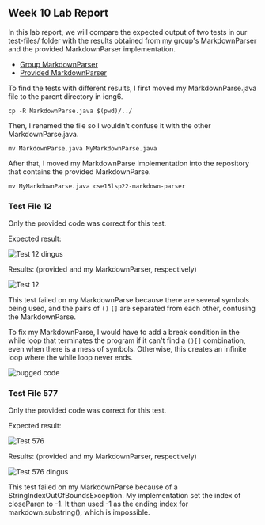 ## Week 10 Lab Report

In this lab report, we will compare the expected output of two tests in our test-files/ folder with the results obtained from my group's MarkdownParser and the provided MarkdownParser implementation.

* [Group MarkdownParser](https://github.com/cbaeucsd/markdown-parser)
* [Provided MarkdownParser](https://github.com/nidhidhamnani/markdown-parser)

To find the tests with different results, I first moved my MarkdownParse.java file to the parent directory in ieng6.

`cp -R MarkdownParse.java $(pwd)/../`

Then, I renamed the file so I wouldn't confuse it with the other MarkdownParse.java.

`mv MarkdownParse.java MyMarkdownParse.java`

After that, I moved my MarkdownParse implementation into the repository that contains the provided MarkdownParse.

`mv MyMarkdownParse.java cse15lsp22-markdown-parser`

### Test File 12

Only the provided code was correct for this test.

Expected result:

![Test 12 dingus](https://user-images.githubusercontent.com/90715607/171524894-725a8a6b-adc8-4ec6-be2e-3768973a5c49.PNG)

Results: (provided and my MarkdownParser, respectively)

![Test 12](https://user-images.githubusercontent.com/90715607/171524901-4e0bf1d1-9f1d-4308-b300-37017a1a5c86.PNG)

This test failed on my MarkdownParse because there are several symbols being used,
and the pairs of `()` `[]` are separated from each other, confusing the MarkdownParse.

To fix my MarkdownParse, I would have to add a break condition in the while loop that
terminates the program if it can't find a `()[]` combination, even when there is a
mess of symbols. Otherwise, this creates an infinite loop where the while loop never ends.

![bugged code](https://user-images.githubusercontent.com/90715607/171525339-cfa58d5e-2c98-441e-bb09-0fbb6ad18f45.PNG)

### Test File 577

Only the provided code was correct for this test.

Expected result:

![Test 576](https://user-images.githubusercontent.com/90715607/171527012-27955ca4-3e64-4f1c-8777-e683fd9b312d.PNG)

Results: (provided and my MarkdownParser, respectively)

![Test 576 dingus](https://user-images.githubusercontent.com/90715607/171526689-7f5d65cc-56d4-4b30-8976-2450e210ca7c.PNG)

This test failed on my MarkdownParse because of a StringIndexOutOfBoundsException. My implementation set the index
of closeParen to -1. It then used -1 as the ending index for markdown.substring(), which is impossible.
